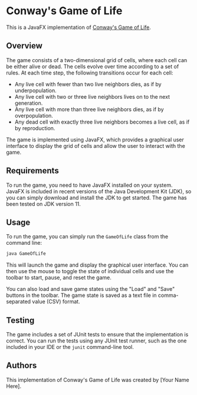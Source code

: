 # Conway's Game of Life

This is a JavaFX implementation of [Conway's Game of Life](https://en.wikipedia.org/wiki/Conway%27s_Game_of_Life).

## Overview

The game consists of a two-dimensional grid of cells, where each cell can be either alive or dead. The cells evolve over time according to a set of rules. At each time step, the following transitions occur for each cell:

* Any live cell with fewer than two live neighbors dies, as if by underpopulation.
* Any live cell with two or three live neighbors lives on to the next generation.
* Any live cell with more than three live neighbors dies, as if by overpopulation.
* Any dead cell with exactly three live neighbors becomes a live cell, as if by reproduction.

The game is implemented using JavaFX, which provides a graphical user interface to display the grid of cells and allow the user to interact with the game.

## Requirements

To run the game, you need to have JavaFX installed on your system. JavaFX is included in recent versions of the Java Development Kit (JDK), so you can simply download and install the JDK to get started. The game has been tested on JDK version 11.

## Usage

To run the game, you can simply run the `GameOfLife` class from the command line:

```java
java GameOfLife

```

This will launch the game and display the graphical user interface. You can then use the mouse to toggle the state of individual cells and use the toolbar to start, pause, and reset the game.

You can also load and save game states using the "Load" and "Save" buttons in the toolbar. The game state is saved as a text file in comma-separated value (CSV) format.

## Testing

The game includes a set of JUnit tests to ensure that the implementation is correct. You can run the tests using any JUnit test runner, such as the one included in your IDE or the `junit` command-line tool.

## Authors

This implementation of Conway's Game of Life was created by [Your Name Here].
